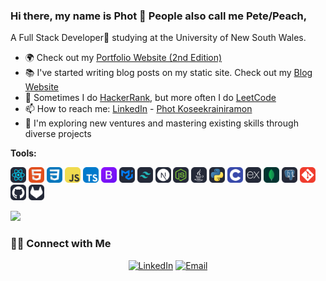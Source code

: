 ### Hi there, my name is Phot 👋 People also call me Pete/Peach,
A Full Stack Developer🎯 studying at the University of New South Wales.

- 🌍 Check out my [Portfolio Website (2nd Edition)](https://photkosee.github.io/next-portfolio/)
- 📚 I've started writing blog posts on my static site. Check out my [Blog Website](https://photkosee.github.io/hugo-blog/)
- 👾 Sometimes I do [HackerRank](https://www.hackerrank.com/kosee_phot?hr_r=1), but more often I do [LeetCode](https://leetcode.com/peachkosee/)
- 📫 How to reach me: [LinkedIn](https://www.linkedin.com/in/phot-kosee/) - [Phot Koseekrainiramon](https://www.linkedin.com/in/phot-kosee/)
- 🌱 I'm exploring new ventures and mastering existing skills through diverse projects

**Tools:**  
<div>
	<img width="25" src="https://github.com/tandpfun/skill-icons/blob/main/icons/React-Dark.svg" alt="React" title="React" />
	<img width="25" src="https://github.com/tandpfun/skill-icons/blob/main/icons/HTML.svg" alt="HTML" title="HTML"/>
	<img width="25" src="https://github.com/tandpfun/skill-icons/blob/main/icons/CSS.svg" alt="CSS" title="CSS"/>
	<img width="25" src="https://github.com/tandpfun/skill-icons/blob/main/icons/JavaScript.svg" alt="JavaScript" title="JavaScript"/>
	<img width="25" src="https://github.com/tandpfun/skill-icons/blob/main/icons/TypeScript.svg" alt="TypeScript" title="TypeScript"/>
	<img width="25" src="https://github.com/tandpfun/skill-icons/blob/main/icons/Bootstrap.svg" alt="Bootstrap" title="Bootstrap"/>
	<img width="25" src="https://github.com/tandpfun/skill-icons/blob/main/icons/MaterialUI-Dark.svg" alt="MUI" title="MUI"/>
	<img width="25" src="https://github.com/tandpfun/skill-icons/blob/main/icons/TailwindCSS-Dark.svg" alt="TailwindCSS" title="TailwindCSS"/>
	<img width="25" src="https://github.com/tandpfun/skill-icons/blob/main/icons/NextJS-Dark.svg" alt="Next.js" title="Next.js"/>
	<img width="25" src="https://github.com/tandpfun/skill-icons/blob/main/icons/NodeJS-Dark.svg" alt="Node.js" title="Node.js"/>
	<img width="25" src="https://github.com/tandpfun/skill-icons/blob/main/icons/Java-Dark.svg" alt="Java" title="Java"/>
	<img width="25" src="https://github.com/tandpfun/skill-icons/blob/main/icons/Python-Dark.svg" alt="Python" title="Python"/>
	<img width="25" src="https://github.com/tandpfun/skill-icons/blob/main/icons/C.svg" alt="C" title="C"/>
	<img width="25" src="https://github.com/tandpfun/skill-icons/blob/main/icons/ExpressJS-Dark.svg" alt="Express" title="Express"/>
	<img width="25" src="https://github.com/tandpfun/skill-icons/blob/main/icons/MongoDB.svg" alt="MongoDB" title="MongoDB"/>
	<img width="25" src="https://github.com/tandpfun/skill-icons/blob/main/icons/PostgreSQL-Dark.svg" alt="PostgreSQL" title="PostgreSQL"/>
	<img width="25" src="https://github.com/tandpfun/skill-icons/blob/main/icons/Git.svg" alt="Git" title="Git"/>
	<img width="25" src="https://github.com/tandpfun/skill-icons/blob/main/icons/Github-Dark.svg" alt="GitHub" title="GitHub"/>
	<img width="25" src="https://github.com/tandpfun/skill-icons/blob/main/icons/GitLab-Dark.svg" alt="GitLab" title="GitLab"/>
</div>

![](https://komarev.com/ghpvc/?username=photkosee)

### 🤝🏻 Connect with Me
<div align="center">
	<a href="https://www.linkedin.com/in/phot-kosee/"><img alt="LinkedIn" src="https://img.shields.io/badge/LinkedIn-Phot%20Koseekrainiramon-blue?style=flat-square&logo=linkedin"></a>
	<a href="mailto:kosee.phot@gmail.com"><img alt="Email" src="https://img.shields.io/badge/Email-kosee.phot@gmail.com-blue?style=flat-square&logo=gmail"></a>
</div>
